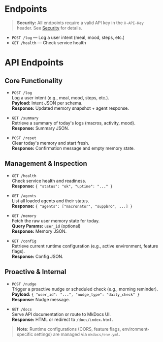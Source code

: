 # Endpoints

> **Security:** All endpoints require a valid API key in the `X-API-Key` header. See [Security](security.md) for details.

- `POST /log` — Log a user intent (meal, mood, steps, etc.)
- `GET /health` — Check service health

# API Endpoints

## Core Functionality
- `POST /log`  
  Log a user intent (e.g., meal, mood, steps, etc.).  
  **Payload:** Intent JSON per schema.  
  **Response:** Updated memory snapshot + agent response.

- `GET /summary`  
  Retrieve a summary of today's logs (macros, activity, mood).  
  **Response:** Summary JSON.

- `POST /reset`  
  Clear today's memory and start fresh.  
  **Response:** Confirmation message and empty memory state.

## Management & Inspection
- `GET /health`  
  Check service health and readiness.  
  **Response:** `{ "status": "ok", "uptime": "..." }`

- `GET /agents`  
  List all loaded agents and their status.  
  **Response:** `{ "agents": ["macronator", "suppbro", ...] }`

- `GET /memory`  
  Fetch the raw user memory state for today.  
  **Query Params:** `user_id` (optional)  
  **Response:** Memory JSON.

- `GET /config`  
  Retrieve current runtime configuration (e.g., active environment, feature flags).  
  **Response:** Config JSON.

## Proactive & Internal
- `POST /nudge`  
  Trigger a proactive nudge or scheduled check (e.g., morning reminder).  
  **Payload:** `{ "user_id": "...", "nudge_type": "daily_check" }`  
  **Response:** Nudge message.

- `GET /docs`  
  Serve API documentation or route to MkDocs UI.  
  **Response:** HTML or redirect to `/docs/index.html`.

> **Note:** Runtime configurations (CORS, feature flags, environment-specific settings) are managed via `mkdocs/env.yml`.